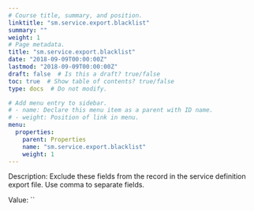 ```yaml
---
# Course title, summary, and position.
linktitle: "sm.service.export.blacklist"
summary: ""
weight: 1
# Page metadata.
title: "sm.service.export.blacklist"
date: "2018-09-09T00:00:00Z"
lastmod: "2018-09-09T00:00:00Z"
draft: false  # Is this a draft? true/false
toc: true  # Show table of contents? true/false
type: docs  # Do not modify.

# Add menu entry to sidebar.
# - name: Declare this menu item as a parent with ID name.
# - weight: Position of link in menu.
menu:
  properties:
    parent: Properties
    name: "sm.service.export.blacklist"
    weight: 1
---
```


Description: Exclude these fields from the record in the service definition export file. Use comma to separate fields.


Value: ``
